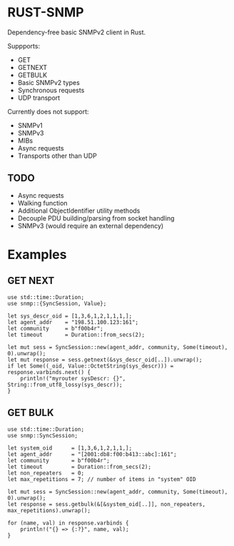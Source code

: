 # RUST-SNMP
Dependency-free basic SNMPv2 client in Rust.

Suppports:

- GET
- GETNEXT
- GETBULK
- Basic SNMPv2 types
- Synchronous requests
- UDP transport

Currently does not support:

- SNMPv1
- SNMPv3
- MIBs
- Async requests
- Transports other than UDP

## TODO
- Async requests
- Walking function
- Additional ObjectIdentifier utility methods
- Decouple PDU building/parsing from socket handling
- SNMPv3 (would require an external dependency)


# Examples

## GET NEXT
```no_run
use std::time::Duration;
use snmp::{SyncSession, Value};

let sys_descr_oid = [1,3,6,1,2,1,1,1,];
let agent_addr    = "198.51.100.123:161";
let community     = b"f00b4r";
let timeout       = Duration::from_secs(2);

let mut sess = SyncSession::new(agent_addr, community, Some(timeout), 0).unwrap();
let mut response = sess.getnext(&sys_descr_oid[..]).unwrap();
if let Some((_oid, Value::OctetString(sys_descr))) = response.varbinds.next() {
    println!("myrouter sysDescr: {}", String::from_utf8_lossy(sys_descr));
}
```
## GET BULK
```no_run
use std::time::Duration;
use snmp::SyncSession;

let system_oid      = [1,3,6,1,2,1,1,];
let agent_addr      = "[2001:db8:f00:b413::abc]:161";
let community       = b"f00b4r";
let timeout         = Duration::from_secs(2);
let non_repeaters   = 0;
let max_repetitions = 7; // number of items in "system" OID

let mut sess = SyncSession::new(agent_addr, community, Some(timeout), 0).unwrap();
let response = sess.getbulk(&[&system_oid[..]], non_repeaters, max_repetitions).unwrap();

for (name, val) in response.varbinds {
    println!("{} => {:?}", name, val);
}
```
